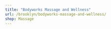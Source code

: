 ```yaml
---
title: "Bodyworks Massage and Wellness"
url: /brooklyn/bodyworks-massage-and-wellness/
shop: Massage
---
```


